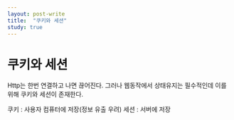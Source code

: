 ```yaml
---
layout: post-write
title:  "쿠키와 세션"
study: true
---
```


# 쿠키와 세션
  Http는 한번 연결하고 나면 끊어진다. 그러나 웹동작에서 상태유지는 필수적인데 이를 위해 쿠키와 세션이 존재한다.

  쿠키 : 사용자 컴퓨터에 저장(정보 유출 우려)
  세션 : 서버에 저장
